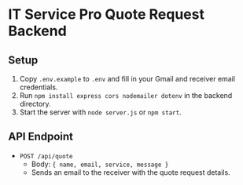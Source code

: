 # IT Service Pro Quote Request Backend

## Setup

1. Copy `.env.example` to `.env` and fill in your Gmail and receiver email credentials.
2. Run `npm install express cors nodemailer dotenv` in the backend directory.
3. Start the server with `node server.js` or `npm start`.

## API Endpoint

- `POST /api/quote`
  - Body: `{ name, email, service, message }`
  - Sends an email to the receiver with the quote request details.

